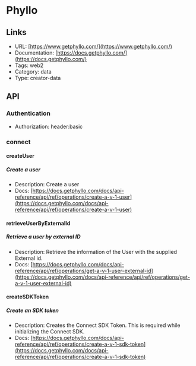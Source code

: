 # Phyllo

## Links

* URL: [https://www.getphyllo.com/](https://www.getphyllo.com/)
* Documentation: [https://docs.getphyllo.com/](https://docs.getphyllo.com/)
* Tags: web2
* Category: data
* Type: creator-data

## API

### Authentication

* Authorization: header:basic

### connect

#### createUser

##### Create a user

* Description: Create a user
* Docs: [https://docs.getphyllo.com/docs/api-reference/api/ref/operations/create-a-v-1-user](https://docs.getphyllo.com/docs/api-reference/api/ref/operations/create-a-v-1-user)

#### retrieveUserByExternalId

##### Retrieve a user by external ID

* Description: Retrieve the information of the User with the supplied External id.
* Docs: [https://docs.getphyllo.com/docs/api-reference/api/ref/operations/get-a-v-1-user-external-id](https://docs.getphyllo.com/docs/api-reference/api/ref/operations/get-a-v-1-user-external-id)

#### createSDKToken

##### Create an SDK token

* Description: Creates the Connect SDK Token. This is required while initializing the Connect SDK.
* Docs: [https://docs.getphyllo.com/docs/api-reference/api/ref/operations/create-a-v-1-sdk-token](https://docs.getphyllo.com/docs/api-reference/api/ref/operations/create-a-v-1-sdk-token)
